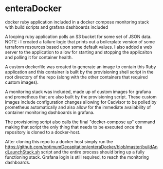 # enteraDocker
docker ruby application included in a docker compose monitoring stack with build scripts and grafana dashboards included

A looping ruby application polls an S3 bucket for some set of JSON data. NOTE : I created a failure logic that prints out a boilerplate version of some terraform resources based upon some default values.  I also added a web server to the application to allow for starting and stopping the applicaiton and polling it for container health.  

A custom dockerfile was created to generate an image to contain this Ruby application and this container is built by the provisioning shell script in the root directory of the repo (along with the other containers that required custom images).

A monitoring stack was included, made up of custom images for grafana and prometheus that are also built by the provisioning script. These custom images include configuration changes allowing for Cadvisor to be polled by prometheus automatically and also allow for the immediate availability of container monitoring dashboards in grafana.

The provisioning script also calls the final "docker-compose up" command making that script the only thing that needs to be executed once the repository is cloned to a docker-host.

After cloning this repo to a docker host simply run the https://github.com/optimumDecapitation/enteraDocker/blob/master/buildAndLaunchStack.sh script and the entire process should bring up a fully functioning stack.  Grafana login is still required, to reach the monitoring dashboards.
